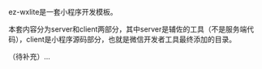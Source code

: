 ez-wxlite是一套小程序开发模板。

本套内容分为server和client两部分，其中server是辅佐的工具（不是服务端代码），client是小程序源码部分，也就是微信开发者工具最终添加的目录。

（待补充）...